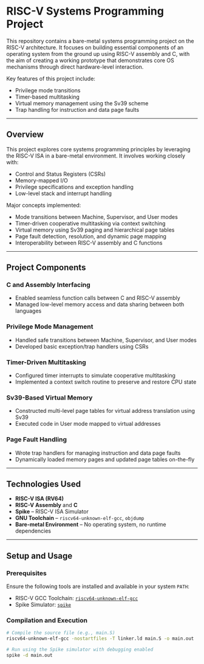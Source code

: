 # RISC-V Systems Programming Project

This repository contains a bare-metal systems programming project on the RISC-V architecture. It focuses on building essential components of an operating system from the ground up using RISC-V assembly and C, with the aim of creating a working prototype that demonstrates core OS mechanisms through direct hardware-level interaction.

Key features of this project include:

- Privilege mode transitions
- Timer-based multitasking
- Virtual memory management using the Sv39 scheme
- Trap handling for instruction and data page faults

---

## Overview

This project explores core systems programming principles by leveraging the RISC-V ISA in a bare-metal environment. It involves working closely with:

- Control and Status Registers (CSRs)
- Memory-mapped I/O
- Privilege specifications and exception handling
- Low-level stack and interrupt handling

Major concepts implemented:

- Mode transitions between Machine, Supervisor, and User modes  
- Timer-driven cooperative multitasking via context switching  
- Virtual memory using Sv39 paging and hierarchical page tables  
- Page fault detection, resolution, and dynamic page mapping  
- Interoperability between RISC-V assembly and C functions

---

## Project Components

### C and Assembly Interfacing
- Enabled seamless function calls between C and RISC-V assembly
- Managed low-level memory access and data sharing between both languages

### Privilege Mode Management
- Handled safe transitions between Machine, Supervisor, and User modes
- Developed basic exception/trap handlers using CSRs

### Timer-Driven Multitasking
- Configured timer interrupts to simulate cooperative multitasking
- Implemented a context switch routine to preserve and restore CPU state

### Sv39-Based Virtual Memory
- Constructed multi-level page tables for virtual address translation using Sv39
- Executed code in User mode mapped to virtual addresses

### Page Fault Handling
- Wrote trap handlers for managing instruction and data page faults
- Dynamically loaded memory pages and updated page tables on-the-fly

---

## Technologies Used

- **RISC-V ISA (RV64)**  
- **RISC-V Assembly** and **C**  
- **Spike** – RISC-V ISA Simulator  
- **GNU Toolchain** – `riscv64-unknown-elf-gcc`, `objdump`  
- **Bare-metal Environment** – No operating system, no runtime dependencies

---

## Setup and Usage

### Prerequisites

Ensure the following tools are installed and available in your system `PATH`:

- RISC-V GCC Toolchain: [`riscv64-unknown-elf-gcc`](https://github.com/riscv-collab/riscv-gnu-toolchain)  
- Spike Simulator: [`spike`](https://github.com/riscv/riscv-isa-sim)  

### Compilation and Execution

```bash
# Compile the source file (e.g., main.S)
riscv64-unknown-elf-gcc -nostartfiles -T linker.ld main.S -o main.out

# Run using the Spike simulator with debugging enabled
spike -d main.out
